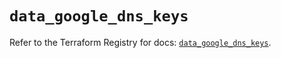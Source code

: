 # `data_google_dns_keys`

Refer to the Terraform Registry for docs: [`data_google_dns_keys`](https://registry.terraform.io/providers/hashicorp/google/6.36.1/docs/data-sources/dns_keys).

